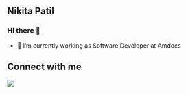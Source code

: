 ## Nikita Patil
### Hi there 👋

- 🔭 I’m currently working as Software Devoloper at Amdocs
## Connect with me
[<img src="https://img.shields.io/badge/LinkedIn-0077B5?style=for-the-badge&logo=linkedin&logoColor=white"/>](https://www.linkedin.com/in/nikita-patil-0b1b1819b/)
[<img srx="https://img.shields.io/badge/GitHub-100000?style=for-the-badge&logo=github&logoColor=white"/>](https://github.com/NikitaPatil001)
